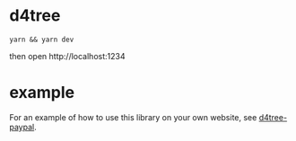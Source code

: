 # d4tree
```
yarn && yarn dev
```
then open http://localhost:1234

# example

For an example of how to use this library on your own website, see
[d4tree-paypal](https://github.com/shawwn/d4tree-paypal).

